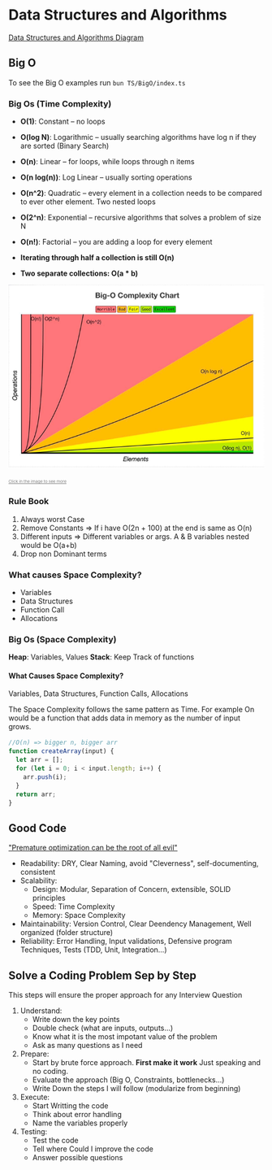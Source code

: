 # Data Structures and Algorithms

[Data Structures and Algorithms Diagram](https://coggle.it/diagram/W5E5tqYlrXvFJPsq/t/master-the-interview-click-here-for-course-link)

## **Big O**

To see the Big O examples run `bun TS/BigO/index.ts`

### Big Os (Time Complexity)

- **O(1)**: Constant – no loops
- **O(log N)**: Logarithmic – usually searching algorithms have log n if they are sorted (Binary Search)
- **O(n)**: Linear – for loops, while loops through n items
- **O(n log(n))**: Log Linear – usually sorting operations
- **O(n^2)**: Quadratic – every element in a collection needs to be compared to ever other element. Two nested loops
- **O(2^n)**: Exponential – recursive algorithms that solves a problem of size N
- **O(n!)**: Factorial – you are adding a loop for every element

- **Iterating through half a collection is still O(n)**
- **Two separate collections: O(a \* b)**

[![image](image.png)](https://www.bigocheatsheet.com/)

<a style="color:gray; font-size: 0.5rem;" href="https://www.bigocheatsheet.com/" target="_blank">Click in the image to see more</a>

### Rule Book

1. Always worst Case
2. Remove Constants => If i have O(2n + 100) at the end is same as O(n)
3. Different inputs => Different variables or args. A & B variables nested would be O(a+b)
4. Drop non Dominant terms

### What causes Space Complexity?

- Variables
- Data Structures
- Function Call
- Allocations

### Big Os (Space Complexity)

**Heap**: Variables, Values
**Stack**: Keep Track of functions

#### What Causes Space Complexity?

Variables, Data Structures, Function Calls, Allocations

The Space Complexity follows the same pattern as Time. For example On would be a function that adds data in memory as the number of input grows.

```javascript
//O(n) => bigger n, bigger arr
function createArray(input) {
  let arr = [];
  for (let i = 0; i < input.length; i++) {
    arr.push(i);
  }
  return arr;
}
```

## **Good Code**

["Premature optimization can be the root of all evil"](https://stackify.com/premature-optimization-evil/)

- Readability: DRY, Clear Naming, avoid "Cleverness", self-documenting, consistent
- Scalability:
  - Design: Modular, Separation of Concern, extensible, SOLID principles
  - Speed: Time Complexity
  - Memory: Space Complexity
- Maintainability: Version Control, Clear Deendency Management, Well organized (folder structure)
- Reliability: Error Handling, Input validations, Defensive program Techniques, Tests (TDD, Unit, Integration...)

## Solve a Coding Problem Sep by Step

This steps will ensure the proper approach for any Interview Question

1. Understand:
   - Write down the key points
   - Double check (what are inputs, outputs...)
   - Know what it is the most impotant value of the problem
   - Ask as many questions as I need
2. Prepare:
   - Start by brute force approach. **First make it work** Just speaking and no coding.
   - Evaluate the approach (Big O, Constraints, bottlenecks...)
   - Write Down the steps I will follow (modularize from beginning)
3. Execute:
   - Start Writting the code
   - Think about error handling
   - Name the variables properly
4. Testing:
   - Test the code
   - Tell where Could I improve the code
   - Answer possible questions
